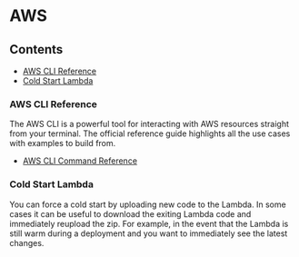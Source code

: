 # AWS

## Contents

- [AWS CLI Reference](#aws-cli-reference)
- [Cold Start Lambda](#cold-start-lambda)

### AWS CLI Reference

The AWS CLI is a powerful tool for interacting with AWS resources straight from your terminal. The official reference guide highlights all the use cases with examples to build from.

- [AWS CLI Command Reference](https://awscli.amazonaws.com/v2/documentation/api/latest/index.html)

### Cold Start Lambda

You can force a cold start by uploading new code to the Lambda. In some cases it can be useful to download the exiting Lambda code and immediately reupload the zip. For example, in the event that the Lambda is still warm during a deployment and you want to immediately see the latest changes.
